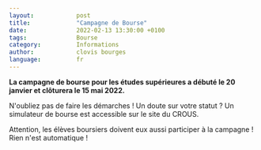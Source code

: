 ```yaml
---
layout:            post
title:             "Campagne de Bourse"
date:              2022-02-13 13:30:00 +0100
tags:              Bourse
category:          Informations
author:            clovis bourges
language:          fr
---
```


**La campagne de bourse pour les études supérieures a débuté le 20 janvier et clôturera le 15 mai 2022.**

N'oubliez pas de faire les démarches ! 
Un doute sur votre statut ? Un simulateur de bourse est accessible sur le site du CROUS.

Attention, les élèves boursiers doivent eux aussi participer à la campagne ! Rien n'est automatique !